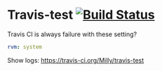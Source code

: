 # Travis-test [![Build Status](https://travis-ci.org/Milly/travis-test.svg?branch=master)](https://travis-ci.org/Milly/travis-test)

Travis CI is always failure with these setting?

```yaml
rvm: system
```

Show logs: https://travis-ci.org/Milly/travis-test
